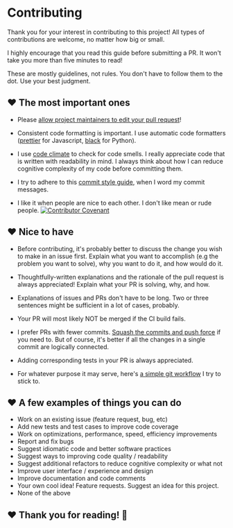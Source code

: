 # Contributing

Thank you for your interest in contributing to this project! All types of contributions are welcome, no matter how big or small. 

I highly encourage that you read this guide before submitting a PR. It won't take you more than five minutes to read! 

These are mostly guidelines, not rules. You don't have to follow them to the dot. Use your best judgment.

## ❤️ The most important ones

- Please [allow project maintainers to edit your pull request][how_to_allow_pr_edits_link]!

- Consistent code formatting is important. I use automatic code formatters ([prettier][prettier_link] for Javascript, [black][black_link] for Python).

- I use [code climate][code_climate_link] to check for code smells. I really appreciate code that is written with readability in mind. I always think about how I can reduce cognitive complexity of my code before committing them.

- I try to adhere to this [commit style guide][commit_style_guide_link], when I word my commit messages.

- I like it when people are nice to each other. I don't like mean or rude people. [![Contributor Covenant][contributor_covenant_badge]](./CODE_OF_CONDUCT.md)

## ❤️ Nice to have

- Before contributing, it's probably better to discuss the change you wish to make in an issue first. Explain what you want to accomplish (e.g the problem you want to solve), why you want to do it, and how would do it.

- Thoughtfully-written explanations and the rationale of the pull request is always appreciated! Explain what your PR is solving, why, and how.

- Explanations of issues and PRs don't have to be long. Two or three sentences might be sufficient in a lot of cases, probably.

- Your PR will most likely NOT be merged if the CI build fails.

- I prefer PRs with fewer commits. [Squash the commits and push force][rewriting_git_history_link] if you need to. But of course, it's better if all the changes in a single commit are logically connected.

- Adding corresponding tests in your PR is always appreciated.

- For whatever purpose it may serve, here's [a simple git workflow][git_workflow_link] I try to stick to.


## ❤️ A few examples of things you can do

- Work on an existing issue (feature request, bug, etc)
- Add new tests and test cases to improve code coverage
- Work on optimizations, performance, speed, efficiency improvements
- Report and fix bugs
- Suggest idiomatic code and better software practices
- Suggest ways to improving code quality / readability
- Suggest additional refactors to reduce cognitive complexity or what not
- Improve user interface / experience and design
- Improve documentation and code comments
- Your own cool idea! Feature requests. Suggest an idea for this project.
- None of the above

## ❤️ Thank you for reading! 🤗

[contributor_covenant_badge]: https://img.shields.io/badge/Contributor%20Covenant-v2.0%20adopted-ff69b4.svg

[contibutor_covenant_link]: https://www.contributor-covenant.org/

[contribute_link]: https://github.com/mithi/hexapod/wiki/Types-of-(code)-Contributions

[commit_style_guide_link]: https://github.com/mithi/hexapod/wiki/A-Commit-Style-Guide

[git_workflow_link]: https://github.com/mithi/hexapod/wiki/Simple-Git-Workflow-guide

[prettier_link]: https://prettier.io/

[black_link]: https://github.com/psf/black

[code_climate_link]: https://github.com/mithi/hexapod/blob/master/.codeclimate.yml

[rewriting_git_history_link]: https://thoughtbot.com/blog/git-interactive-rebase-squash-amend-rewriting-history

[how_to_allow_pr_edits_link]: https://help.github.com/en/github/collaborating-with-issues-and-pull-requests/allowing-changes-to-a-pull-request-branch-created-from-a-fork
